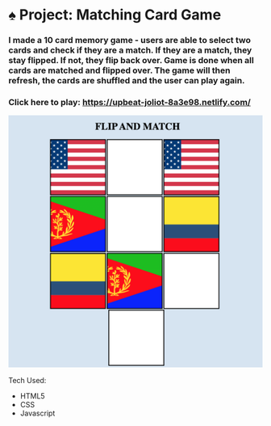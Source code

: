# ♠️ Project: Matching Card Game

### I made a 10 card memory game - users are  able to select two cards and check if they are a match. If they are a match, they stay flipped. If not, they flip back over. Game is done when all cards are matched and flipped over.  The game will then refresh, the cards are shuffled and the user can play again.

### Click here to play: https://upbeat-joliot-8a3e98.netlify.com/
![alt text](cardGame-screenShot.png)


Tech Used:
- HTML5
- CSS
- Javascript
